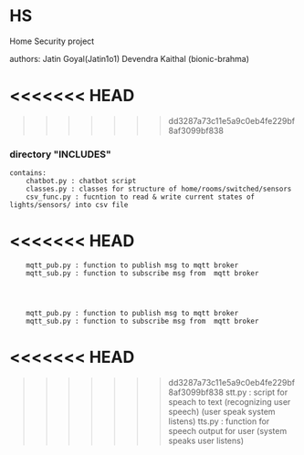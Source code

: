 # HS
Home Security project 

authors:	Jatin Goyal(Jatin1o1)
		Devendra Kaithal (bionic-brahma)
	

<<<<<<< HEAD
=======

>>>>>>> dd3287a73c11e5a9c0eb4fe229bf8af3099bf838
### directory "INCLUDES"  

	contains:
		chatbot.py : chatbot script
		classes.py : classes for structure of home/rooms/switched/sensors
		csv_func.py : fucntion to read & write current states of lights/sensors/ into csv file
<<<<<<< HEAD
=======

		
		mqtt_pub.py : function to publish msg to mqtt broker
		mqtt_sub.py : function to subscribe msg from  mqtt broker
		



		mqtt_pub.py : function to publish msg to mqtt broker
		mqtt_sub.py : function to subscribe msg from  mqtt broker

<<<<<<< HEAD
=======

>>>>>>> dd3287a73c11e5a9c0eb4fe229bf8af3099bf838
		stt.py : script for speach to text  (recognizing user speech) (user speak system listens)
		tts.py : function for speech  output for user  (system speaks user listens)


	
